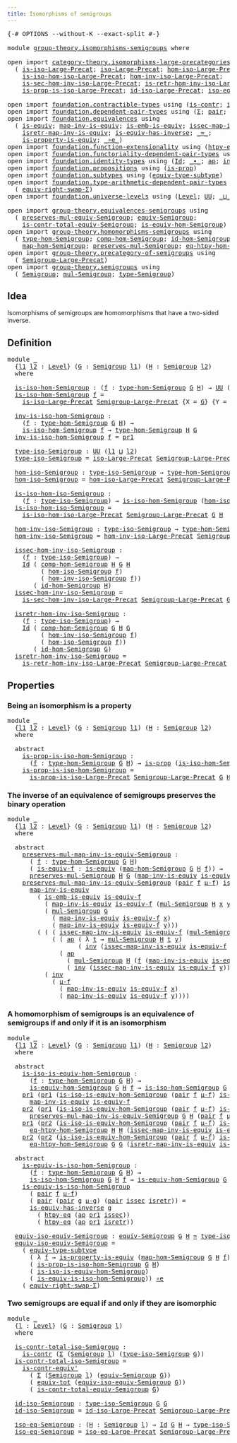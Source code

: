 ```yaml
---
title: Isomorphisms of semigroups
---
```


<pre class="Agda"><a id="52" class="Symbol">{-#</a> <a id="56" class="Keyword">OPTIONS</a> <a id="64" class="Pragma">--without-K</a> <a id="76" class="Pragma">--exact-split</a> <a id="90" class="Symbol">#-}</a>

<a id="95" class="Keyword">module</a> <a id="102" href="group-theory.isomorphisms-semigroups.html" class="Module">group-theory.isomorphisms-semigroups</a> <a id="139" class="Keyword">where</a>

<a id="146" class="Keyword">open</a> <a id="151" class="Keyword">import</a> <a id="158" href="category-theory.isomorphisms-large-precategories.html" class="Module">category-theory.isomorphisms-large-precategories</a> <a id="207" class="Keyword">using</a>
  <a id="215" class="Symbol">(</a> <a id="217" href="category-theory.isomorphisms-large-precategories.html#1258" class="Function">is-iso-Large-Precat</a><a id="236" class="Symbol">;</a> <a id="238" href="category-theory.isomorphisms-large-precategories.html#1884" class="Function">iso-Large-Precat</a><a id="254" class="Symbol">;</a> <a id="256" href="category-theory.isomorphisms-large-precategories.html#2030" class="Function">hom-iso-Large-Precat</a><a id="276" class="Symbol">;</a>
    <a id="282" href="category-theory.isomorphisms-large-precategories.html#2132" class="Function">is-iso-hom-iso-Large-Precat</a><a id="309" class="Symbol">;</a> <a id="311" href="category-theory.isomorphisms-large-precategories.html#2285" class="Function">hom-inv-iso-Large-Precat</a><a id="335" class="Symbol">;</a>
    <a id="341" href="category-theory.isomorphisms-large-precategories.html#2405" class="Function">is-sec-hom-inv-iso-Large-Precat</a><a id="372" class="Symbol">;</a> <a id="374" href="category-theory.isomorphisms-large-precategories.html#2657" class="Function">is-retr-hom-inv-iso-Large-Precat</a><a id="406" class="Symbol">;</a>
    <a id="412" href="category-theory.isomorphisms-large-precategories.html#5615" class="Function">is-prop-is-iso-Large-Precat</a><a id="439" class="Symbol">;</a> <a id="441" href="category-theory.isomorphisms-large-precategories.html#3268" class="Function">id-iso-Large-Precat</a><a id="460" class="Symbol">;</a> <a id="462" href="category-theory.isomorphisms-large-precategories.html#3937" class="Function">iso-eq-Large-Precat</a><a id="481" class="Symbol">)</a>

<a id="484" class="Keyword">open</a> <a id="489" class="Keyword">import</a> <a id="496" href="foundation.contractible-types.html" class="Module">foundation.contractible-types</a> <a id="526" class="Keyword">using</a> <a id="532" class="Symbol">(</a><a id="533" href="foundation-core.contractible-types.html#1006" class="Function">is-contr</a><a id="541" class="Symbol">;</a> <a id="543" href="foundation-core.contractible-types.html#3813" class="Function">is-contr-equiv&#39;</a><a id="558" class="Symbol">)</a>
<a id="560" class="Keyword">open</a> <a id="565" class="Keyword">import</a> <a id="572" href="foundation.dependent-pair-types.html" class="Module">foundation.dependent-pair-types</a> <a id="604" class="Keyword">using</a> <a id="610" class="Symbol">(</a><a id="611" href="foundation-core.dependent-pair-types.html#515" class="Record">Σ</a><a id="612" class="Symbol">;</a> <a id="614" href="foundation-core.dependent-pair-types.html#588" class="InductiveConstructor">pair</a><a id="618" class="Symbol">;</a> <a id="620" href="foundation-core.dependent-pair-types.html#605" class="Field">pr1</a><a id="623" class="Symbol">;</a> <a id="625" href="foundation-core.dependent-pair-types.html#617" class="Field">pr2</a><a id="628" class="Symbol">)</a>
<a id="630" class="Keyword">open</a> <a id="635" class="Keyword">import</a> <a id="642" href="foundation.equivalences.html" class="Module">foundation.equivalences</a> <a id="666" class="Keyword">using</a>
  <a id="674" class="Symbol">(</a> <a id="676" href="foundation-core.equivalences.html#1556" class="Function">is-equiv</a><a id="684" class="Symbol">;</a> <a id="686" href="foundation-core.equivalences.html#4187" class="Function">map-inv-is-equiv</a><a id="702" class="Symbol">;</a> <a id="704" href="foundation-core.equivalences.html#15406" class="Function">is-emb-is-equiv</a><a id="719" class="Symbol">;</a> <a id="721" href="foundation-core.equivalences.html#4265" class="Function">issec-map-inv-is-equiv</a><a id="743" class="Symbol">;</a>
    <a id="749" href="foundation-core.equivalences.html#4395" class="Function">isretr-map-inv-is-equiv</a><a id="772" class="Symbol">;</a> <a id="774" href="foundation-core.equivalences.html#3013" class="Function">is-equiv-has-inverse</a><a id="794" class="Symbol">;</a> <a id="796" href="foundation-core.equivalences.html#1621" class="Function Operator">_≃_</a><a id="799" class="Symbol">;</a>
    <a id="805" href="foundation.equivalences.html#11306" class="Function">is-property-is-equiv</a><a id="825" class="Symbol">;</a> <a id="827" href="foundation-core.equivalences.html#7869" class="Function Operator">_∘e_</a><a id="831" class="Symbol">)</a>
<a id="833" class="Keyword">open</a> <a id="838" class="Keyword">import</a> <a id="845" href="foundation.function-extensionality.html" class="Module">foundation.function-extensionality</a> <a id="880" class="Keyword">using</a> <a id="886" class="Symbol">(</a><a id="887" href="foundation-core.function-extensionality.html#965" class="Function">htpy-eq</a><a id="894" class="Symbol">)</a>
<a id="896" class="Keyword">open</a> <a id="901" class="Keyword">import</a> <a id="908" href="foundation.functoriality-dependent-pair-types.html" class="Module">foundation.functoriality-dependent-pair-types</a> <a id="954" class="Keyword">using</a> <a id="960" class="Symbol">(</a><a id="961" href="foundation-core.functoriality-dependent-pair-types.html#7267" class="Function">equiv-tot</a><a id="970" class="Symbol">)</a>
<a id="972" class="Keyword">open</a> <a id="977" class="Keyword">import</a> <a id="984" href="foundation.identity-types.html" class="Module">foundation.identity-types</a> <a id="1010" class="Keyword">using</a> <a id="1016" class="Symbol">(</a><a id="1017" href="foundation-core.identity-types.html#1767" class="Datatype">Id</a><a id="1019" class="Symbol">;</a> <a id="1021" href="foundation-core.identity-types.html#2425" class="Function Operator">_∙_</a><a id="1024" class="Symbol">;</a> <a id="1026" href="foundation-core.identity-types.html#4003" class="Function">ap</a><a id="1028" class="Symbol">;</a> <a id="1030" href="foundation-core.identity-types.html#2729" class="Function">inv</a><a id="1033" class="Symbol">)</a>
<a id="1035" class="Keyword">open</a> <a id="1040" class="Keyword">import</a> <a id="1047" href="foundation.propositions.html" class="Module">foundation.propositions</a> <a id="1071" class="Keyword">using</a> <a id="1077" class="Symbol">(</a><a id="1078" href="foundation-core.propositions.html#1309" class="Function">is-prop</a><a id="1085" class="Symbol">)</a>
<a id="1087" class="Keyword">open</a> <a id="1092" class="Keyword">import</a> <a id="1099" href="foundation.subtypes.html" class="Module">foundation.subtypes</a> <a id="1119" class="Keyword">using</a> <a id="1125" class="Symbol">(</a><a id="1126" href="foundation-core.subtypes.html#6136" class="Function">equiv-type-subtype</a><a id="1144" class="Symbol">)</a>
<a id="1146" class="Keyword">open</a> <a id="1151" class="Keyword">import</a> <a id="1158" href="foundation.type-arithmetic-dependent-pair-types.html" class="Module">foundation.type-arithmetic-dependent-pair-types</a> <a id="1206" class="Keyword">using</a>
  <a id="1214" class="Symbol">(</a> <a id="1216" href="foundation-core.type-arithmetic-dependent-pair-types.html#11376" class="Function">equiv-right-swap-Σ</a><a id="1234" class="Symbol">)</a>
<a id="1236" class="Keyword">open</a> <a id="1241" class="Keyword">import</a> <a id="1248" href="foundation.universe-levels.html" class="Module">foundation.universe-levels</a> <a id="1275" class="Keyword">using</a> <a id="1281" class="Symbol">(</a><a id="1282" href="Agda.Primitive.html#597" class="Postulate">Level</a><a id="1287" class="Symbol">;</a> <a id="1289" href="foundation-core.universe-levels.html#235" class="Primitive">UU</a><a id="1291" class="Symbol">;</a> <a id="1293" href="Agda.Primitive.html#810" class="Primitive Operator">_⊔_</a><a id="1296" class="Symbol">)</a>

<a id="1299" class="Keyword">open</a> <a id="1304" class="Keyword">import</a> <a id="1311" href="group-theory.equivalences-semigroups.html" class="Module">group-theory.equivalences-semigroups</a> <a id="1348" class="Keyword">using</a>
  <a id="1356" class="Symbol">(</a> <a id="1358" href="group-theory.equivalences-semigroups.html#1882" class="Function">preserves-mul-equiv-Semigroup</a><a id="1387" class="Symbol">;</a> <a id="1389" href="group-theory.equivalences-semigroups.html#2072" class="Function">equiv-Semigroup</a><a id="1404" class="Symbol">;</a>
    <a id="1410" href="group-theory.equivalences-semigroups.html#4150" class="Function">is-contr-total-equiv-Semigroup</a><a id="1440" class="Symbol">;</a> <a id="1442" href="group-theory.equivalences-semigroups.html#2200" class="Function">is-equiv-hom-Semigroup</a><a id="1464" class="Symbol">)</a>
<a id="1466" class="Keyword">open</a> <a id="1471" class="Keyword">import</a> <a id="1478" href="group-theory.homomorphisms-semigroups.html" class="Module">group-theory.homomorphisms-semigroups</a> <a id="1516" class="Keyword">using</a>
  <a id="1524" class="Symbol">(</a> <a id="1526" href="group-theory.homomorphisms-semigroups.html#2338" class="Function">type-hom-Semigroup</a><a id="1544" class="Symbol">;</a> <a id="1546" href="group-theory.homomorphisms-semigroups.html#4923" class="Function">comp-hom-Semigroup</a><a id="1564" class="Symbol">;</a> <a id="1566" href="group-theory.homomorphisms-semigroups.html#4704" class="Function">id-hom-Semigroup</a><a id="1582" class="Symbol">;</a>
    <a id="1588" href="group-theory.homomorphisms-semigroups.html#2476" class="Function">map-hom-Semigroup</a><a id="1605" class="Symbol">;</a> <a id="1607" href="group-theory.homomorphisms-semigroups.html#1935" class="Function">preserves-mul-Semigroup</a><a id="1630" class="Symbol">;</a> <a id="1632" href="group-theory.homomorphisms-semigroups.html#3905" class="Function">eq-htpy-hom-Semigroup</a><a id="1653" class="Symbol">)</a>
<a id="1655" class="Keyword">open</a> <a id="1660" class="Keyword">import</a> <a id="1667" href="group-theory.precategory-of-semigroups.html" class="Module">group-theory.precategory-of-semigroups</a> <a id="1706" class="Keyword">using</a>
  <a id="1714" class="Symbol">(</a> <a id="1716" href="group-theory.precategory-of-semigroups.html#899" class="Function">Semigroup-Large-Precat</a><a id="1738" class="Symbol">)</a>
<a id="1740" class="Keyword">open</a> <a id="1745" class="Keyword">import</a> <a id="1752" href="group-theory.semigroups.html" class="Module">group-theory.semigroups</a> <a id="1776" class="Keyword">using</a>
  <a id="1784" class="Symbol">(</a> <a id="1786" href="group-theory.semigroups.html#750" class="Function">Semigroup</a><a id="1795" class="Symbol">;</a> <a id="1797" href="group-theory.semigroups.html#1228" class="Function">mul-Semigroup</a><a id="1810" class="Symbol">;</a> <a id="1812" href="group-theory.semigroups.html#946" class="Function">type-Semigroup</a><a id="1826" class="Symbol">)</a>
</pre>
## Idea

Isomorphisms of semigroups are homomorphisms that have a two-sided inverse.

## Definition

<pre class="Agda"><a id="1942" class="Keyword">module</a> <a id="1949" href="group-theory.isomorphisms-semigroups.html#1949" class="Module">_</a>
  <a id="1953" class="Symbol">{</a><a id="1954" href="group-theory.isomorphisms-semigroups.html#1954" class="Bound">l1</a> <a id="1957" href="group-theory.isomorphisms-semigroups.html#1957" class="Bound">l2</a> <a id="1960" class="Symbol">:</a> <a id="1962" href="Agda.Primitive.html#597" class="Postulate">Level</a><a id="1967" class="Symbol">}</a> <a id="1969" class="Symbol">(</a><a id="1970" href="group-theory.isomorphisms-semigroups.html#1970" class="Bound">G</a> <a id="1972" class="Symbol">:</a> <a id="1974" href="group-theory.semigroups.html#750" class="Function">Semigroup</a> <a id="1984" href="group-theory.isomorphisms-semigroups.html#1954" class="Bound">l1</a><a id="1986" class="Symbol">)</a> <a id="1988" class="Symbol">(</a><a id="1989" href="group-theory.isomorphisms-semigroups.html#1989" class="Bound">H</a> <a id="1991" class="Symbol">:</a> <a id="1993" href="group-theory.semigroups.html#750" class="Function">Semigroup</a> <a id="2003" href="group-theory.isomorphisms-semigroups.html#1957" class="Bound">l2</a><a id="2005" class="Symbol">)</a>
  <a id="2009" class="Keyword">where</a>
  
  <a id="2020" href="group-theory.isomorphisms-semigroups.html#2020" class="Function">is-iso-hom-Semigroup</a> <a id="2041" class="Symbol">:</a> <a id="2043" class="Symbol">(</a><a id="2044" href="group-theory.isomorphisms-semigroups.html#2044" class="Bound">f</a> <a id="2046" class="Symbol">:</a> <a id="2048" href="group-theory.homomorphisms-semigroups.html#2338" class="Function">type-hom-Semigroup</a> <a id="2067" href="group-theory.isomorphisms-semigroups.html#1970" class="Bound">G</a> <a id="2069" href="group-theory.isomorphisms-semigroups.html#1989" class="Bound">H</a><a id="2070" class="Symbol">)</a> <a id="2072" class="Symbol">→</a> <a id="2074" href="foundation-core.universe-levels.html#235" class="Primitive">UU</a> <a id="2077" class="Symbol">(</a><a id="2078" href="group-theory.isomorphisms-semigroups.html#1954" class="Bound">l1</a> <a id="2081" href="Agda.Primitive.html#810" class="Primitive Operator">⊔</a> <a id="2083" href="group-theory.isomorphisms-semigroups.html#1957" class="Bound">l2</a><a id="2085" class="Symbol">)</a>
  <a id="2089" href="group-theory.isomorphisms-semigroups.html#2020" class="Function">is-iso-hom-Semigroup</a> <a id="2110" href="group-theory.isomorphisms-semigroups.html#2110" class="Bound">f</a> <a id="2112" class="Symbol">=</a>
    <a id="2118" href="category-theory.isomorphisms-large-precategories.html#1258" class="Function">is-iso-Large-Precat</a> <a id="2138" href="group-theory.precategory-of-semigroups.html#899" class="Function">Semigroup-Large-Precat</a> <a id="2161" class="Symbol">{</a><a id="2162" class="Argument">X</a> <a id="2164" class="Symbol">=</a> <a id="2166" href="group-theory.isomorphisms-semigroups.html#1970" class="Bound">G</a><a id="2167" class="Symbol">}</a> <a id="2169" class="Symbol">{</a><a id="2170" class="Argument">Y</a> <a id="2172" class="Symbol">=</a> <a id="2174" href="group-theory.isomorphisms-semigroups.html#1989" class="Bound">H</a><a id="2175" class="Symbol">}</a> <a id="2177" href="group-theory.isomorphisms-semigroups.html#2110" class="Bound">f</a>

  <a id="2182" href="group-theory.isomorphisms-semigroups.html#2182" class="Function">inv-is-iso-hom-Semigroup</a> <a id="2207" class="Symbol">:</a>
    <a id="2213" class="Symbol">(</a><a id="2214" href="group-theory.isomorphisms-semigroups.html#2214" class="Bound">f</a> <a id="2216" class="Symbol">:</a> <a id="2218" href="group-theory.homomorphisms-semigroups.html#2338" class="Function">type-hom-Semigroup</a> <a id="2237" href="group-theory.isomorphisms-semigroups.html#1970" class="Bound">G</a> <a id="2239" href="group-theory.isomorphisms-semigroups.html#1989" class="Bound">H</a><a id="2240" class="Symbol">)</a> <a id="2242" class="Symbol">→</a>
    <a id="2248" href="group-theory.isomorphisms-semigroups.html#2020" class="Function">is-iso-hom-Semigroup</a> <a id="2269" href="group-theory.isomorphisms-semigroups.html#2214" class="Bound">f</a> <a id="2271" class="Symbol">→</a> <a id="2273" href="group-theory.homomorphisms-semigroups.html#2338" class="Function">type-hom-Semigroup</a> <a id="2292" href="group-theory.isomorphisms-semigroups.html#1989" class="Bound">H</a> <a id="2294" href="group-theory.isomorphisms-semigroups.html#1970" class="Bound">G</a>
  <a id="2298" href="group-theory.isomorphisms-semigroups.html#2182" class="Function">inv-is-iso-hom-Semigroup</a> <a id="2323" href="group-theory.isomorphisms-semigroups.html#2323" class="Bound">f</a> <a id="2325" class="Symbol">=</a> <a id="2327" href="foundation-core.dependent-pair-types.html#605" class="Field">pr1</a>

  <a id="2334" href="group-theory.isomorphisms-semigroups.html#2334" class="Function">type-iso-Semigroup</a> <a id="2353" class="Symbol">:</a> <a id="2355" href="foundation-core.universe-levels.html#235" class="Primitive">UU</a> <a id="2358" class="Symbol">(</a><a id="2359" href="group-theory.isomorphisms-semigroups.html#1954" class="Bound">l1</a> <a id="2362" href="Agda.Primitive.html#810" class="Primitive Operator">⊔</a> <a id="2364" href="group-theory.isomorphisms-semigroups.html#1957" class="Bound">l2</a><a id="2366" class="Symbol">)</a>
  <a id="2370" href="group-theory.isomorphisms-semigroups.html#2334" class="Function">type-iso-Semigroup</a> <a id="2389" class="Symbol">=</a> <a id="2391" href="category-theory.isomorphisms-large-precategories.html#1884" class="Function">iso-Large-Precat</a> <a id="2408" href="group-theory.precategory-of-semigroups.html#899" class="Function">Semigroup-Large-Precat</a> <a id="2431" href="group-theory.isomorphisms-semigroups.html#1970" class="Bound">G</a> <a id="2433" href="group-theory.isomorphisms-semigroups.html#1989" class="Bound">H</a>
  
  <a id="2440" href="group-theory.isomorphisms-semigroups.html#2440" class="Function">hom-iso-Semigroup</a> <a id="2458" class="Symbol">:</a> <a id="2460" href="group-theory.isomorphisms-semigroups.html#2334" class="Function">type-iso-Semigroup</a> <a id="2479" class="Symbol">→</a> <a id="2481" href="group-theory.homomorphisms-semigroups.html#2338" class="Function">type-hom-Semigroup</a> <a id="2500" href="group-theory.isomorphisms-semigroups.html#1970" class="Bound">G</a> <a id="2502" href="group-theory.isomorphisms-semigroups.html#1989" class="Bound">H</a>
  <a id="2506" href="group-theory.isomorphisms-semigroups.html#2440" class="Function">hom-iso-Semigroup</a> <a id="2524" class="Symbol">=</a> <a id="2526" href="category-theory.isomorphisms-large-precategories.html#2030" class="Function">hom-iso-Large-Precat</a> <a id="2547" href="group-theory.precategory-of-semigroups.html#899" class="Function">Semigroup-Large-Precat</a> <a id="2570" href="group-theory.isomorphisms-semigroups.html#1970" class="Bound">G</a> <a id="2572" href="group-theory.isomorphisms-semigroups.html#1989" class="Bound">H</a>

  <a id="2577" href="group-theory.isomorphisms-semigroups.html#2577" class="Function">is-iso-hom-iso-Semigroup</a> <a id="2602" class="Symbol">:</a>
    <a id="2608" class="Symbol">(</a><a id="2609" href="group-theory.isomorphisms-semigroups.html#2609" class="Bound">f</a> <a id="2611" class="Symbol">:</a> <a id="2613" href="group-theory.isomorphisms-semigroups.html#2334" class="Function">type-iso-Semigroup</a><a id="2631" class="Symbol">)</a> <a id="2633" class="Symbol">→</a> <a id="2635" href="group-theory.isomorphisms-semigroups.html#2020" class="Function">is-iso-hom-Semigroup</a> <a id="2656" class="Symbol">(</a><a id="2657" href="group-theory.isomorphisms-semigroups.html#2440" class="Function">hom-iso-Semigroup</a> <a id="2675" href="group-theory.isomorphisms-semigroups.html#2609" class="Bound">f</a><a id="2676" class="Symbol">)</a>
  <a id="2680" href="group-theory.isomorphisms-semigroups.html#2577" class="Function">is-iso-hom-iso-Semigroup</a> <a id="2705" class="Symbol">=</a>
    <a id="2711" href="category-theory.isomorphisms-large-precategories.html#2132" class="Function">is-iso-hom-iso-Large-Precat</a> <a id="2739" href="group-theory.precategory-of-semigroups.html#899" class="Function">Semigroup-Large-Precat</a> <a id="2762" href="group-theory.isomorphisms-semigroups.html#1970" class="Bound">G</a> <a id="2764" href="group-theory.isomorphisms-semigroups.html#1989" class="Bound">H</a>

  <a id="2769" href="group-theory.isomorphisms-semigroups.html#2769" class="Function">hom-inv-iso-Semigroup</a> <a id="2791" class="Symbol">:</a> <a id="2793" href="group-theory.isomorphisms-semigroups.html#2334" class="Function">type-iso-Semigroup</a> <a id="2812" class="Symbol">→</a> <a id="2814" href="group-theory.homomorphisms-semigroups.html#2338" class="Function">type-hom-Semigroup</a> <a id="2833" href="group-theory.isomorphisms-semigroups.html#1989" class="Bound">H</a> <a id="2835" href="group-theory.isomorphisms-semigroups.html#1970" class="Bound">G</a>
  <a id="2839" href="group-theory.isomorphisms-semigroups.html#2769" class="Function">hom-inv-iso-Semigroup</a> <a id="2861" class="Symbol">=</a> <a id="2863" href="category-theory.isomorphisms-large-precategories.html#2285" class="Function">hom-inv-iso-Large-Precat</a> <a id="2888" href="group-theory.precategory-of-semigroups.html#899" class="Function">Semigroup-Large-Precat</a> <a id="2911" href="group-theory.isomorphisms-semigroups.html#1970" class="Bound">G</a> <a id="2913" href="group-theory.isomorphisms-semigroups.html#1989" class="Bound">H</a>

  <a id="2918" href="group-theory.isomorphisms-semigroups.html#2918" class="Function">issec-hom-inv-iso-Semigroup</a> <a id="2946" class="Symbol">:</a>
    <a id="2952" class="Symbol">(</a><a id="2953" href="group-theory.isomorphisms-semigroups.html#2953" class="Bound">f</a> <a id="2955" class="Symbol">:</a> <a id="2957" href="group-theory.isomorphisms-semigroups.html#2334" class="Function">type-iso-Semigroup</a><a id="2975" class="Symbol">)</a> <a id="2977" class="Symbol">→</a>
    <a id="2983" href="foundation-core.identity-types.html#1767" class="Datatype">Id</a> <a id="2986" class="Symbol">(</a> <a id="2988" href="group-theory.homomorphisms-semigroups.html#4923" class="Function">comp-hom-Semigroup</a> <a id="3007" href="group-theory.isomorphisms-semigroups.html#1989" class="Bound">H</a> <a id="3009" href="group-theory.isomorphisms-semigroups.html#1970" class="Bound">G</a> <a id="3011" href="group-theory.isomorphisms-semigroups.html#1989" class="Bound">H</a>
         <a id="3022" class="Symbol">(</a> <a id="3024" href="group-theory.isomorphisms-semigroups.html#2440" class="Function">hom-iso-Semigroup</a> <a id="3042" href="group-theory.isomorphisms-semigroups.html#2953" class="Bound">f</a><a id="3043" class="Symbol">)</a>
         <a id="3054" class="Symbol">(</a> <a id="3056" href="group-theory.isomorphisms-semigroups.html#2769" class="Function">hom-inv-iso-Semigroup</a> <a id="3078" href="group-theory.isomorphisms-semigroups.html#2953" class="Bound">f</a><a id="3079" class="Symbol">))</a>
       <a id="3089" class="Symbol">(</a> <a id="3091" href="group-theory.homomorphisms-semigroups.html#4704" class="Function">id-hom-Semigroup</a> <a id="3108" href="group-theory.isomorphisms-semigroups.html#1989" class="Bound">H</a><a id="3109" class="Symbol">)</a>
  <a id="3113" href="group-theory.isomorphisms-semigroups.html#2918" class="Function">issec-hom-inv-iso-Semigroup</a> <a id="3141" class="Symbol">=</a>
    <a id="3147" href="category-theory.isomorphisms-large-precategories.html#2405" class="Function">is-sec-hom-inv-iso-Large-Precat</a> <a id="3179" href="group-theory.precategory-of-semigroups.html#899" class="Function">Semigroup-Large-Precat</a> <a id="3202" href="group-theory.isomorphisms-semigroups.html#1970" class="Bound">G</a> <a id="3204" href="group-theory.isomorphisms-semigroups.html#1989" class="Bound">H</a>

  <a id="3209" href="group-theory.isomorphisms-semigroups.html#3209" class="Function">isretr-hom-inv-iso-Semigroup</a> <a id="3238" class="Symbol">:</a>
    <a id="3244" class="Symbol">(</a><a id="3245" href="group-theory.isomorphisms-semigroups.html#3245" class="Bound">f</a> <a id="3247" class="Symbol">:</a> <a id="3249" href="group-theory.isomorphisms-semigroups.html#2334" class="Function">type-iso-Semigroup</a><a id="3267" class="Symbol">)</a> <a id="3269" class="Symbol">→</a>
    <a id="3275" href="foundation-core.identity-types.html#1767" class="Datatype">Id</a> <a id="3278" class="Symbol">(</a> <a id="3280" href="group-theory.homomorphisms-semigroups.html#4923" class="Function">comp-hom-Semigroup</a> <a id="3299" href="group-theory.isomorphisms-semigroups.html#1970" class="Bound">G</a> <a id="3301" href="group-theory.isomorphisms-semigroups.html#1989" class="Bound">H</a> <a id="3303" href="group-theory.isomorphisms-semigroups.html#1970" class="Bound">G</a>
         <a id="3314" class="Symbol">(</a> <a id="3316" href="group-theory.isomorphisms-semigroups.html#2769" class="Function">hom-inv-iso-Semigroup</a> <a id="3338" href="group-theory.isomorphisms-semigroups.html#3245" class="Bound">f</a><a id="3339" class="Symbol">)</a>
         <a id="3350" class="Symbol">(</a> <a id="3352" href="group-theory.isomorphisms-semigroups.html#2440" class="Function">hom-iso-Semigroup</a> <a id="3370" href="group-theory.isomorphisms-semigroups.html#3245" class="Bound">f</a><a id="3371" class="Symbol">))</a>
       <a id="3381" class="Symbol">(</a> <a id="3383" href="group-theory.homomorphisms-semigroups.html#4704" class="Function">id-hom-Semigroup</a> <a id="3400" href="group-theory.isomorphisms-semigroups.html#1970" class="Bound">G</a><a id="3401" class="Symbol">)</a>
  <a id="3405" href="group-theory.isomorphisms-semigroups.html#3209" class="Function">isretr-hom-inv-iso-Semigroup</a> <a id="3434" class="Symbol">=</a>
    <a id="3440" href="category-theory.isomorphisms-large-precategories.html#2657" class="Function">is-retr-hom-inv-iso-Large-Precat</a> <a id="3473" href="group-theory.precategory-of-semigroups.html#899" class="Function">Semigroup-Large-Precat</a> <a id="3496" href="group-theory.isomorphisms-semigroups.html#1970" class="Bound">G</a> <a id="3498" href="group-theory.isomorphisms-semigroups.html#1989" class="Bound">H</a>
</pre>
## Properties

### Being an isomorphism is a property

<pre class="Agda"><a id="3568" class="Keyword">module</a> <a id="3575" href="group-theory.isomorphisms-semigroups.html#3575" class="Module">_</a>
  <a id="3579" class="Symbol">{</a><a id="3580" href="group-theory.isomorphisms-semigroups.html#3580" class="Bound">l1</a> <a id="3583" href="group-theory.isomorphisms-semigroups.html#3583" class="Bound">l2</a> <a id="3586" class="Symbol">:</a> <a id="3588" href="Agda.Primitive.html#597" class="Postulate">Level</a><a id="3593" class="Symbol">}</a> <a id="3595" class="Symbol">(</a><a id="3596" href="group-theory.isomorphisms-semigroups.html#3596" class="Bound">G</a> <a id="3598" class="Symbol">:</a> <a id="3600" href="group-theory.semigroups.html#750" class="Function">Semigroup</a> <a id="3610" href="group-theory.isomorphisms-semigroups.html#3580" class="Bound">l1</a><a id="3612" class="Symbol">)</a> <a id="3614" class="Symbol">(</a><a id="3615" href="group-theory.isomorphisms-semigroups.html#3615" class="Bound">H</a> <a id="3617" class="Symbol">:</a> <a id="3619" href="group-theory.semigroups.html#750" class="Function">Semigroup</a> <a id="3629" href="group-theory.isomorphisms-semigroups.html#3583" class="Bound">l2</a><a id="3631" class="Symbol">)</a>
  <a id="3635" class="Keyword">where</a>

  <a id="3644" class="Keyword">abstract</a>
    <a id="3657" href="group-theory.isomorphisms-semigroups.html#3657" class="Function">is-prop-is-iso-hom-Semigroup</a> <a id="3686" class="Symbol">:</a>
      <a id="3694" class="Symbol">(</a><a id="3695" href="group-theory.isomorphisms-semigroups.html#3695" class="Bound">f</a> <a id="3697" class="Symbol">:</a> <a id="3699" href="group-theory.homomorphisms-semigroups.html#2338" class="Function">type-hom-Semigroup</a> <a id="3718" href="group-theory.isomorphisms-semigroups.html#3596" class="Bound">G</a> <a id="3720" href="group-theory.isomorphisms-semigroups.html#3615" class="Bound">H</a><a id="3721" class="Symbol">)</a> <a id="3723" class="Symbol">→</a> <a id="3725" href="foundation-core.propositions.html#1309" class="Function">is-prop</a> <a id="3733" class="Symbol">(</a><a id="3734" href="group-theory.isomorphisms-semigroups.html#2020" class="Function">is-iso-hom-Semigroup</a> <a id="3755" href="group-theory.isomorphisms-semigroups.html#3596" class="Bound">G</a> <a id="3757" href="group-theory.isomorphisms-semigroups.html#3615" class="Bound">H</a> <a id="3759" href="group-theory.isomorphisms-semigroups.html#3695" class="Bound">f</a><a id="3760" class="Symbol">)</a>
    <a id="3766" href="group-theory.isomorphisms-semigroups.html#3657" class="Function">is-prop-is-iso-hom-Semigroup</a> <a id="3795" class="Symbol">=</a>
      <a id="3803" href="category-theory.isomorphisms-large-precategories.html#5615" class="Function">is-prop-is-iso-Large-Precat</a> <a id="3831" href="group-theory.precategory-of-semigroups.html#899" class="Function">Semigroup-Large-Precat</a> <a id="3854" href="group-theory.isomorphisms-semigroups.html#3596" class="Bound">G</a> <a id="3856" href="group-theory.isomorphisms-semigroups.html#3615" class="Bound">H</a>
</pre>
### The inverse of an equivalence of semigroups preserves the binary operation

<pre class="Agda"><a id="3951" class="Keyword">module</a> <a id="3958" href="group-theory.isomorphisms-semigroups.html#3958" class="Module">_</a>
  <a id="3962" class="Symbol">{</a><a id="3963" href="group-theory.isomorphisms-semigroups.html#3963" class="Bound">l1</a> <a id="3966" href="group-theory.isomorphisms-semigroups.html#3966" class="Bound">l2</a> <a id="3969" class="Symbol">:</a> <a id="3971" href="Agda.Primitive.html#597" class="Postulate">Level</a><a id="3976" class="Symbol">}</a> <a id="3978" class="Symbol">(</a><a id="3979" href="group-theory.isomorphisms-semigroups.html#3979" class="Bound">G</a> <a id="3981" class="Symbol">:</a> <a id="3983" href="group-theory.semigroups.html#750" class="Function">Semigroup</a> <a id="3993" href="group-theory.isomorphisms-semigroups.html#3963" class="Bound">l1</a><a id="3995" class="Symbol">)</a> <a id="3997" class="Symbol">(</a><a id="3998" href="group-theory.isomorphisms-semigroups.html#3998" class="Bound">H</a> <a id="4000" class="Symbol">:</a> <a id="4002" href="group-theory.semigroups.html#750" class="Function">Semigroup</a> <a id="4012" href="group-theory.isomorphisms-semigroups.html#3966" class="Bound">l2</a><a id="4014" class="Symbol">)</a>
  <a id="4018" class="Keyword">where</a>

  <a id="4027" class="Keyword">abstract</a>
    <a id="4040" href="group-theory.isomorphisms-semigroups.html#4040" class="Function">preserves-mul-map-inv-is-equiv-Semigroup</a> <a id="4081" class="Symbol">:</a>
      <a id="4089" class="Symbol">(</a> <a id="4091" href="group-theory.isomorphisms-semigroups.html#4091" class="Bound">f</a> <a id="4093" class="Symbol">:</a> <a id="4095" href="group-theory.homomorphisms-semigroups.html#2338" class="Function">type-hom-Semigroup</a> <a id="4114" href="group-theory.isomorphisms-semigroups.html#3979" class="Bound">G</a> <a id="4116" href="group-theory.isomorphisms-semigroups.html#3998" class="Bound">H</a><a id="4117" class="Symbol">)</a>
      <a id="4125" class="Symbol">(</a> <a id="4127" href="group-theory.isomorphisms-semigroups.html#4127" class="Bound">is-equiv-f</a> <a id="4138" class="Symbol">:</a> <a id="4140" href="foundation-core.equivalences.html#1556" class="Function">is-equiv</a> <a id="4149" class="Symbol">(</a><a id="4150" href="group-theory.homomorphisms-semigroups.html#2476" class="Function">map-hom-Semigroup</a> <a id="4168" href="group-theory.isomorphisms-semigroups.html#3979" class="Bound">G</a> <a id="4170" href="group-theory.isomorphisms-semigroups.html#3998" class="Bound">H</a> <a id="4172" href="group-theory.isomorphisms-semigroups.html#4091" class="Bound">f</a><a id="4173" class="Symbol">))</a> <a id="4176" class="Symbol">→</a>
      <a id="4184" href="group-theory.homomorphisms-semigroups.html#1935" class="Function">preserves-mul-Semigroup</a> <a id="4208" href="group-theory.isomorphisms-semigroups.html#3998" class="Bound">H</a> <a id="4210" href="group-theory.isomorphisms-semigroups.html#3979" class="Bound">G</a> <a id="4212" class="Symbol">(</a><a id="4213" href="foundation-core.equivalences.html#4187" class="Function">map-inv-is-equiv</a> <a id="4230" href="group-theory.isomorphisms-semigroups.html#4127" class="Bound">is-equiv-f</a><a id="4240" class="Symbol">)</a>
    <a id="4246" href="group-theory.isomorphisms-semigroups.html#4040" class="Function">preserves-mul-map-inv-is-equiv-Semigroup</a> <a id="4287" class="Symbol">(</a><a id="4288" href="foundation-core.dependent-pair-types.html#588" class="InductiveConstructor">pair</a> <a id="4293" href="group-theory.isomorphisms-semigroups.html#4293" class="Bound">f</a> <a id="4295" href="group-theory.isomorphisms-semigroups.html#4295" class="Bound">μ-f</a><a id="4298" class="Symbol">)</a> <a id="4300" href="group-theory.isomorphisms-semigroups.html#4300" class="Bound">is-equiv-f</a> <a id="4311" href="group-theory.isomorphisms-semigroups.html#4311" class="Bound">x</a> <a id="4313" href="group-theory.isomorphisms-semigroups.html#4313" class="Bound">y</a> <a id="4315" class="Symbol">=</a>
      <a id="4323" href="foundation-core.equivalences.html#4187" class="Function">map-inv-is-equiv</a>
        <a id="4348" class="Symbol">(</a> <a id="4350" href="foundation-core.equivalences.html#15406" class="Function">is-emb-is-equiv</a> <a id="4366" href="group-theory.isomorphisms-semigroups.html#4300" class="Bound">is-equiv-f</a>
          <a id="4387" class="Symbol">(</a> <a id="4389" href="foundation-core.equivalences.html#4187" class="Function">map-inv-is-equiv</a> <a id="4406" href="group-theory.isomorphisms-semigroups.html#4300" class="Bound">is-equiv-f</a> <a id="4417" class="Symbol">(</a><a id="4418" href="group-theory.semigroups.html#1228" class="Function">mul-Semigroup</a> <a id="4432" href="group-theory.isomorphisms-semigroups.html#3998" class="Bound">H</a> <a id="4434" href="group-theory.isomorphisms-semigroups.html#4311" class="Bound">x</a> <a id="4436" href="group-theory.isomorphisms-semigroups.html#4313" class="Bound">y</a><a id="4437" class="Symbol">))</a>
          <a id="4450" class="Symbol">(</a> <a id="4452" href="group-theory.semigroups.html#1228" class="Function">mul-Semigroup</a> <a id="4466" href="group-theory.isomorphisms-semigroups.html#3979" class="Bound">G</a>
            <a id="4480" class="Symbol">(</a> <a id="4482" href="foundation-core.equivalences.html#4187" class="Function">map-inv-is-equiv</a> <a id="4499" href="group-theory.isomorphisms-semigroups.html#4300" class="Bound">is-equiv-f</a> <a id="4510" href="group-theory.isomorphisms-semigroups.html#4311" class="Bound">x</a><a id="4511" class="Symbol">)</a>
            <a id="4525" class="Symbol">(</a> <a id="4527" href="foundation-core.equivalences.html#4187" class="Function">map-inv-is-equiv</a> <a id="4544" href="group-theory.isomorphisms-semigroups.html#4300" class="Bound">is-equiv-f</a> <a id="4555" href="group-theory.isomorphisms-semigroups.html#4313" class="Bound">y</a><a id="4556" class="Symbol">)))</a>
        <a id="4568" class="Symbol">(</a> <a id="4570" class="Symbol">(</a> <a id="4572" class="Symbol">(</a> <a id="4574" href="foundation-core.equivalences.html#4265" class="Function">issec-map-inv-is-equiv</a> <a id="4597" href="group-theory.isomorphisms-semigroups.html#4300" class="Bound">is-equiv-f</a> <a id="4608" class="Symbol">(</a><a id="4609" href="group-theory.semigroups.html#1228" class="Function">mul-Semigroup</a> <a id="4623" href="group-theory.isomorphisms-semigroups.html#3998" class="Bound">H</a> <a id="4625" href="group-theory.isomorphisms-semigroups.html#4311" class="Bound">x</a> <a id="4627" href="group-theory.isomorphisms-semigroups.html#4313" class="Bound">y</a><a id="4628" class="Symbol">))</a> <a id="4631" href="foundation-core.identity-types.html#2425" class="Function Operator">∙</a>
            <a id="4645" class="Symbol">(</a> <a id="4647" class="Symbol">(</a> <a id="4649" href="foundation-core.identity-types.html#4003" class="Function">ap</a> <a id="4652" class="Symbol">(</a> <a id="4654" class="Symbol">λ</a> <a id="4656" href="group-theory.isomorphisms-semigroups.html#4656" class="Bound">t</a> <a id="4658" class="Symbol">→</a> <a id="4660" href="group-theory.semigroups.html#1228" class="Function">mul-Semigroup</a> <a id="4674" href="group-theory.isomorphisms-semigroups.html#3998" class="Bound">H</a> <a id="4676" href="group-theory.isomorphisms-semigroups.html#4656" class="Bound">t</a> <a id="4678" href="group-theory.isomorphisms-semigroups.html#4313" class="Bound">y</a><a id="4679" class="Symbol">)</a>
                   <a id="4700" class="Symbol">(</a> <a id="4702" href="foundation-core.identity-types.html#2729" class="Function">inv</a> <a id="4706" class="Symbol">(</a><a id="4707" href="foundation-core.equivalences.html#4265" class="Function">issec-map-inv-is-equiv</a> <a id="4730" href="group-theory.isomorphisms-semigroups.html#4300" class="Bound">is-equiv-f</a> <a id="4741" href="group-theory.isomorphisms-semigroups.html#4311" class="Bound">x</a><a id="4742" class="Symbol">)))</a> <a id="4746" href="foundation-core.identity-types.html#2425" class="Function Operator">∙</a>
              <a id="4762" class="Symbol">(</a> <a id="4764" href="foundation-core.identity-types.html#4003" class="Function">ap</a>
                <a id="4783" class="Symbol">(</a> <a id="4785" href="group-theory.semigroups.html#1228" class="Function">mul-Semigroup</a> <a id="4799" href="group-theory.isomorphisms-semigroups.html#3998" class="Bound">H</a> <a id="4801" class="Symbol">(</a><a id="4802" href="group-theory.isomorphisms-semigroups.html#4293" class="Bound">f</a> <a id="4804" class="Symbol">(</a><a id="4805" href="foundation-core.equivalences.html#4187" class="Function">map-inv-is-equiv</a> <a id="4822" href="group-theory.isomorphisms-semigroups.html#4300" class="Bound">is-equiv-f</a> <a id="4833" href="group-theory.isomorphisms-semigroups.html#4311" class="Bound">x</a><a id="4834" class="Symbol">)))</a>
                <a id="4854" class="Symbol">(</a> <a id="4856" href="foundation-core.identity-types.html#2729" class="Function">inv</a> <a id="4860" class="Symbol">(</a><a id="4861" href="foundation-core.equivalences.html#4265" class="Function">issec-map-inv-is-equiv</a> <a id="4884" href="group-theory.isomorphisms-semigroups.html#4300" class="Bound">is-equiv-f</a> <a id="4895" href="group-theory.isomorphisms-semigroups.html#4313" class="Bound">y</a><a id="4896" class="Symbol">)))))</a> <a id="4902" href="foundation-core.identity-types.html#2425" class="Function Operator">∙</a>
          <a id="4914" class="Symbol">(</a> <a id="4916" href="foundation-core.identity-types.html#2729" class="Function">inv</a>
            <a id="4932" class="Symbol">(</a> <a id="4934" href="group-theory.isomorphisms-semigroups.html#4295" class="Bound">μ-f</a>
              <a id="4952" class="Symbol">(</a> <a id="4954" href="foundation-core.equivalences.html#4187" class="Function">map-inv-is-equiv</a> <a id="4971" href="group-theory.isomorphisms-semigroups.html#4300" class="Bound">is-equiv-f</a> <a id="4982" href="group-theory.isomorphisms-semigroups.html#4311" class="Bound">x</a><a id="4983" class="Symbol">)</a>
              <a id="4999" class="Symbol">(</a> <a id="5001" href="foundation-core.equivalences.html#4187" class="Function">map-inv-is-equiv</a> <a id="5018" href="group-theory.isomorphisms-semigroups.html#4300" class="Bound">is-equiv-f</a> <a id="5029" href="group-theory.isomorphisms-semigroups.html#4313" class="Bound">y</a><a id="5030" class="Symbol">))))</a>
</pre>
### A homomorphism of semigroups is an equivalence of semigroups if and only if it is an isomorphism

<pre class="Agda"><a id="5150" class="Keyword">module</a> <a id="5157" href="group-theory.isomorphisms-semigroups.html#5157" class="Module">_</a>
  <a id="5161" class="Symbol">{</a><a id="5162" href="group-theory.isomorphisms-semigroups.html#5162" class="Bound">l1</a> <a id="5165" href="group-theory.isomorphisms-semigroups.html#5165" class="Bound">l2</a> <a id="5168" class="Symbol">:</a> <a id="5170" href="Agda.Primitive.html#597" class="Postulate">Level</a><a id="5175" class="Symbol">}</a> <a id="5177" class="Symbol">(</a><a id="5178" href="group-theory.isomorphisms-semigroups.html#5178" class="Bound">G</a> <a id="5180" class="Symbol">:</a> <a id="5182" href="group-theory.semigroups.html#750" class="Function">Semigroup</a> <a id="5192" href="group-theory.isomorphisms-semigroups.html#5162" class="Bound">l1</a><a id="5194" class="Symbol">)</a> <a id="5196" class="Symbol">(</a><a id="5197" href="group-theory.isomorphisms-semigroups.html#5197" class="Bound">H</a> <a id="5199" class="Symbol">:</a> <a id="5201" href="group-theory.semigroups.html#750" class="Function">Semigroup</a> <a id="5211" href="group-theory.isomorphisms-semigroups.html#5165" class="Bound">l2</a><a id="5213" class="Symbol">)</a>
  <a id="5217" class="Keyword">where</a>

  <a id="5226" class="Keyword">abstract</a>
    <a id="5239" href="group-theory.isomorphisms-semigroups.html#5239" class="Function">is-iso-is-equiv-hom-Semigroup</a> <a id="5269" class="Symbol">:</a>
      <a id="5277" class="Symbol">(</a><a id="5278" href="group-theory.isomorphisms-semigroups.html#5278" class="Bound">f</a> <a id="5280" class="Symbol">:</a> <a id="5282" href="group-theory.homomorphisms-semigroups.html#2338" class="Function">type-hom-Semigroup</a> <a id="5301" href="group-theory.isomorphisms-semigroups.html#5178" class="Bound">G</a> <a id="5303" href="group-theory.isomorphisms-semigroups.html#5197" class="Bound">H</a><a id="5304" class="Symbol">)</a> <a id="5306" class="Symbol">→</a>
      <a id="5314" href="group-theory.equivalences-semigroups.html#2200" class="Function">is-equiv-hom-Semigroup</a> <a id="5337" href="group-theory.isomorphisms-semigroups.html#5178" class="Bound">G</a> <a id="5339" href="group-theory.isomorphisms-semigroups.html#5197" class="Bound">H</a> <a id="5341" href="group-theory.isomorphisms-semigroups.html#5278" class="Bound">f</a> <a id="5343" class="Symbol">→</a> <a id="5345" href="group-theory.isomorphisms-semigroups.html#2020" class="Function">is-iso-hom-Semigroup</a> <a id="5366" href="group-theory.isomorphisms-semigroups.html#5178" class="Bound">G</a> <a id="5368" href="group-theory.isomorphisms-semigroups.html#5197" class="Bound">H</a> <a id="5370" href="group-theory.isomorphisms-semigroups.html#5278" class="Bound">f</a>
    <a id="5376" href="foundation-core.dependent-pair-types.html#605" class="Field">pr1</a> <a id="5380" class="Symbol">(</a><a id="5381" href="foundation-core.dependent-pair-types.html#605" class="Field">pr1</a> <a id="5385" class="Symbol">(</a><a id="5386" href="group-theory.isomorphisms-semigroups.html#5239" class="Function">is-iso-is-equiv-hom-Semigroup</a> <a id="5416" class="Symbol">(</a><a id="5417" href="foundation-core.dependent-pair-types.html#588" class="InductiveConstructor">pair</a> <a id="5422" href="group-theory.isomorphisms-semigroups.html#5422" class="Bound">f</a> <a id="5424" href="group-theory.isomorphisms-semigroups.html#5424" class="Bound">μ-f</a><a id="5427" class="Symbol">)</a> <a id="5429" href="group-theory.isomorphisms-semigroups.html#5429" class="Bound">is-equiv-f</a><a id="5439" class="Symbol">))</a> <a id="5442" class="Symbol">=</a>
      <a id="5450" href="foundation-core.equivalences.html#4187" class="Function">map-inv-is-equiv</a> <a id="5467" href="group-theory.isomorphisms-semigroups.html#5429" class="Bound">is-equiv-f</a>
    <a id="5482" href="foundation-core.dependent-pair-types.html#617" class="Field">pr2</a> <a id="5486" class="Symbol">(</a><a id="5487" href="foundation-core.dependent-pair-types.html#605" class="Field">pr1</a> <a id="5491" class="Symbol">(</a><a id="5492" href="group-theory.isomorphisms-semigroups.html#5239" class="Function">is-iso-is-equiv-hom-Semigroup</a> <a id="5522" class="Symbol">(</a><a id="5523" href="foundation-core.dependent-pair-types.html#588" class="InductiveConstructor">pair</a> <a id="5528" href="group-theory.isomorphisms-semigroups.html#5528" class="Bound">f</a> <a id="5530" href="group-theory.isomorphisms-semigroups.html#5530" class="Bound">μ-f</a><a id="5533" class="Symbol">)</a> <a id="5535" href="group-theory.isomorphisms-semigroups.html#5535" class="Bound">is-equiv-f</a><a id="5545" class="Symbol">))</a> <a id="5548" class="Symbol">=</a>
      <a id="5556" href="group-theory.isomorphisms-semigroups.html#4040" class="Function">preserves-mul-map-inv-is-equiv-Semigroup</a> <a id="5597" href="group-theory.isomorphisms-semigroups.html#5178" class="Bound">G</a> <a id="5599" href="group-theory.isomorphisms-semigroups.html#5197" class="Bound">H</a> <a id="5601" class="Symbol">(</a><a id="5602" href="foundation-core.dependent-pair-types.html#588" class="InductiveConstructor">pair</a> <a id="5607" href="group-theory.isomorphisms-semigroups.html#5528" class="Bound">f</a> <a id="5609" href="group-theory.isomorphisms-semigroups.html#5530" class="Bound">μ-f</a><a id="5612" class="Symbol">)</a> <a id="5614" href="group-theory.isomorphisms-semigroups.html#5535" class="Bound">is-equiv-f</a>
    <a id="5629" href="foundation-core.dependent-pair-types.html#605" class="Field">pr1</a> <a id="5633" class="Symbol">(</a><a id="5634" href="foundation-core.dependent-pair-types.html#617" class="Field">pr2</a> <a id="5638" class="Symbol">(</a><a id="5639" href="group-theory.isomorphisms-semigroups.html#5239" class="Function">is-iso-is-equiv-hom-Semigroup</a> <a id="5669" class="Symbol">(</a><a id="5670" href="foundation-core.dependent-pair-types.html#588" class="InductiveConstructor">pair</a> <a id="5675" href="group-theory.isomorphisms-semigroups.html#5675" class="Bound">f</a> <a id="5677" href="group-theory.isomorphisms-semigroups.html#5677" class="Bound">μ-f</a><a id="5680" class="Symbol">)</a> <a id="5682" href="group-theory.isomorphisms-semigroups.html#5682" class="Bound">is-equiv-f</a><a id="5692" class="Symbol">))</a> <a id="5695" class="Symbol">=</a>
      <a id="5703" href="group-theory.homomorphisms-semigroups.html#3905" class="Function">eq-htpy-hom-Semigroup</a> <a id="5725" href="group-theory.isomorphisms-semigroups.html#5197" class="Bound">H</a> <a id="5727" href="group-theory.isomorphisms-semigroups.html#5197" class="Bound">H</a> <a id="5729" class="Symbol">(</a><a id="5730" href="foundation-core.equivalences.html#4265" class="Function">issec-map-inv-is-equiv</a> <a id="5753" href="group-theory.isomorphisms-semigroups.html#5682" class="Bound">is-equiv-f</a><a id="5763" class="Symbol">)</a>
    <a id="5769" href="foundation-core.dependent-pair-types.html#617" class="Field">pr2</a> <a id="5773" class="Symbol">(</a><a id="5774" href="foundation-core.dependent-pair-types.html#617" class="Field">pr2</a> <a id="5778" class="Symbol">(</a><a id="5779" href="group-theory.isomorphisms-semigroups.html#5239" class="Function">is-iso-is-equiv-hom-Semigroup</a> <a id="5809" class="Symbol">(</a><a id="5810" href="foundation-core.dependent-pair-types.html#588" class="InductiveConstructor">pair</a> <a id="5815" href="group-theory.isomorphisms-semigroups.html#5815" class="Bound">f</a> <a id="5817" href="group-theory.isomorphisms-semigroups.html#5817" class="Bound">μ-f</a><a id="5820" class="Symbol">)</a> <a id="5822" href="group-theory.isomorphisms-semigroups.html#5822" class="Bound">is-equiv-f</a><a id="5832" class="Symbol">))</a> <a id="5835" class="Symbol">=</a>
      <a id="5843" href="group-theory.homomorphisms-semigroups.html#3905" class="Function">eq-htpy-hom-Semigroup</a> <a id="5865" href="group-theory.isomorphisms-semigroups.html#5178" class="Bound">G</a> <a id="5867" href="group-theory.isomorphisms-semigroups.html#5178" class="Bound">G</a> <a id="5869" class="Symbol">(</a><a id="5870" href="foundation-core.equivalences.html#4395" class="Function">isretr-map-inv-is-equiv</a> <a id="5894" href="group-theory.isomorphisms-semigroups.html#5822" class="Bound">is-equiv-f</a><a id="5904" class="Symbol">)</a>         

  <a id="5918" class="Keyword">abstract</a>
    <a id="5931" href="group-theory.isomorphisms-semigroups.html#5931" class="Function">is-equiv-is-iso-hom-Semigroup</a> <a id="5961" class="Symbol">:</a>
      <a id="5969" class="Symbol">(</a><a id="5970" href="group-theory.isomorphisms-semigroups.html#5970" class="Bound">f</a> <a id="5972" class="Symbol">:</a> <a id="5974" href="group-theory.homomorphisms-semigroups.html#2338" class="Function">type-hom-Semigroup</a> <a id="5993" href="group-theory.isomorphisms-semigroups.html#5178" class="Bound">G</a> <a id="5995" href="group-theory.isomorphisms-semigroups.html#5197" class="Bound">H</a><a id="5996" class="Symbol">)</a> <a id="5998" class="Symbol">→</a>
      <a id="6006" href="group-theory.isomorphisms-semigroups.html#2020" class="Function">is-iso-hom-Semigroup</a> <a id="6027" href="group-theory.isomorphisms-semigroups.html#5178" class="Bound">G</a> <a id="6029" href="group-theory.isomorphisms-semigroups.html#5197" class="Bound">H</a> <a id="6031" href="group-theory.isomorphisms-semigroups.html#5970" class="Bound">f</a> <a id="6033" class="Symbol">→</a> <a id="6035" href="group-theory.equivalences-semigroups.html#2200" class="Function">is-equiv-hom-Semigroup</a> <a id="6058" href="group-theory.isomorphisms-semigroups.html#5178" class="Bound">G</a> <a id="6060" href="group-theory.isomorphisms-semigroups.html#5197" class="Bound">H</a> <a id="6062" href="group-theory.isomorphisms-semigroups.html#5970" class="Bound">f</a>
    <a id="6068" href="group-theory.isomorphisms-semigroups.html#5931" class="Function">is-equiv-is-iso-hom-Semigroup</a>
      <a id="6104" class="Symbol">(</a> <a id="6106" href="foundation-core.dependent-pair-types.html#588" class="InductiveConstructor">pair</a> <a id="6111" href="group-theory.isomorphisms-semigroups.html#6111" class="Bound">f</a> <a id="6113" href="group-theory.isomorphisms-semigroups.html#6113" class="Bound">μ-f</a><a id="6116" class="Symbol">)</a>
      <a id="6124" class="Symbol">(</a> <a id="6126" href="foundation-core.dependent-pair-types.html#588" class="InductiveConstructor">pair</a> <a id="6131" class="Symbol">(</a><a id="6132" href="foundation-core.dependent-pair-types.html#588" class="InductiveConstructor">pair</a> <a id="6137" href="group-theory.isomorphisms-semigroups.html#6137" class="Bound">g</a> <a id="6139" href="group-theory.isomorphisms-semigroups.html#6139" class="Bound">μ-g</a><a id="6142" class="Symbol">)</a> <a id="6144" class="Symbol">(</a><a id="6145" href="foundation-core.dependent-pair-types.html#588" class="InductiveConstructor">pair</a> <a id="6150" href="group-theory.isomorphisms-semigroups.html#6150" class="Bound">issec</a> <a id="6156" href="group-theory.isomorphisms-semigroups.html#6156" class="Bound">isretr</a><a id="6162" class="Symbol">))</a> <a id="6165" class="Symbol">=</a>
      <a id="6173" href="foundation-core.equivalences.html#3013" class="Function">is-equiv-has-inverse</a> <a id="6194" href="group-theory.isomorphisms-semigroups.html#6137" class="Bound">g</a>
        <a id="6204" class="Symbol">(</a> <a id="6206" href="foundation-core.function-extensionality.html#965" class="Function">htpy-eq</a> <a id="6214" class="Symbol">(</a><a id="6215" href="foundation-core.identity-types.html#4003" class="Function">ap</a> <a id="6218" href="foundation-core.dependent-pair-types.html#605" class="Field">pr1</a> <a id="6222" href="group-theory.isomorphisms-semigroups.html#6150" class="Bound">issec</a><a id="6227" class="Symbol">))</a>
        <a id="6238" class="Symbol">(</a> <a id="6240" href="foundation-core.function-extensionality.html#965" class="Function">htpy-eq</a> <a id="6248" class="Symbol">(</a><a id="6249" href="foundation-core.identity-types.html#4003" class="Function">ap</a> <a id="6252" href="foundation-core.dependent-pair-types.html#605" class="Field">pr1</a> <a id="6256" href="group-theory.isomorphisms-semigroups.html#6156" class="Bound">isretr</a><a id="6262" class="Symbol">))</a>

  <a id="6268" href="group-theory.isomorphisms-semigroups.html#6268" class="Function">equiv-iso-equiv-Semigroup</a> <a id="6294" class="Symbol">:</a> <a id="6296" href="group-theory.equivalences-semigroups.html#2072" class="Function">equiv-Semigroup</a> <a id="6312" href="group-theory.isomorphisms-semigroups.html#5178" class="Bound">G</a> <a id="6314" href="group-theory.isomorphisms-semigroups.html#5197" class="Bound">H</a> <a id="6316" href="foundation-core.equivalences.html#1621" class="Function Operator">≃</a> <a id="6318" href="group-theory.isomorphisms-semigroups.html#2334" class="Function">type-iso-Semigroup</a> <a id="6337" href="group-theory.isomorphisms-semigroups.html#5178" class="Bound">G</a> <a id="6339" href="group-theory.isomorphisms-semigroups.html#5197" class="Bound">H</a>
  <a id="6343" href="group-theory.isomorphisms-semigroups.html#6268" class="Function">equiv-iso-equiv-Semigroup</a> <a id="6369" class="Symbol">=</a>
    <a id="6375" class="Symbol">(</a> <a id="6377" href="foundation-core.subtypes.html#6136" class="Function">equiv-type-subtype</a>
      <a id="6402" class="Symbol">(</a> <a id="6404" class="Symbol">λ</a> <a id="6406" href="group-theory.isomorphisms-semigroups.html#6406" class="Bound">f</a> <a id="6408" class="Symbol">→</a> <a id="6410" href="foundation.equivalences.html#11306" class="Function">is-property-is-equiv</a> <a id="6431" class="Symbol">(</a><a id="6432" href="group-theory.homomorphisms-semigroups.html#2476" class="Function">map-hom-Semigroup</a> <a id="6450" href="group-theory.isomorphisms-semigroups.html#5178" class="Bound">G</a> <a id="6452" href="group-theory.isomorphisms-semigroups.html#5197" class="Bound">H</a> <a id="6454" href="group-theory.isomorphisms-semigroups.html#6406" class="Bound">f</a><a id="6455" class="Symbol">))</a>
      <a id="6464" class="Symbol">(</a> <a id="6466" href="group-theory.isomorphisms-semigroups.html#3657" class="Function">is-prop-is-iso-hom-Semigroup</a> <a id="6495" href="group-theory.isomorphisms-semigroups.html#5178" class="Bound">G</a> <a id="6497" href="group-theory.isomorphisms-semigroups.html#5197" class="Bound">H</a><a id="6498" class="Symbol">)</a>
      <a id="6506" class="Symbol">(</a> <a id="6508" href="group-theory.isomorphisms-semigroups.html#5239" class="Function">is-iso-is-equiv-hom-Semigroup</a><a id="6537" class="Symbol">)</a>
      <a id="6545" class="Symbol">(</a> <a id="6547" href="group-theory.isomorphisms-semigroups.html#5931" class="Function">is-equiv-is-iso-hom-Semigroup</a><a id="6576" class="Symbol">))</a> <a id="6579" href="foundation-core.equivalences.html#7869" class="Function Operator">∘e</a>
    <a id="6586" class="Symbol">(</a> <a id="6588" href="foundation-core.type-arithmetic-dependent-pair-types.html#11376" class="Function">equiv-right-swap-Σ</a><a id="6606" class="Symbol">)</a>
</pre>
### Two semigroups are equal if and only if they are isomorphic

<pre class="Agda"><a id="6686" class="Keyword">module</a> <a id="6693" href="group-theory.isomorphisms-semigroups.html#6693" class="Module">_</a>
  <a id="6697" class="Symbol">{</a><a id="6698" href="group-theory.isomorphisms-semigroups.html#6698" class="Bound">l</a> <a id="6700" class="Symbol">:</a> <a id="6702" href="Agda.Primitive.html#597" class="Postulate">Level</a><a id="6707" class="Symbol">}</a> <a id="6709" class="Symbol">(</a><a id="6710" href="group-theory.isomorphisms-semigroups.html#6710" class="Bound">G</a> <a id="6712" class="Symbol">:</a> <a id="6714" href="group-theory.semigroups.html#750" class="Function">Semigroup</a> <a id="6724" href="group-theory.isomorphisms-semigroups.html#6698" class="Bound">l</a><a id="6725" class="Symbol">)</a>
  <a id="6729" class="Keyword">where</a>

  <a id="6738" href="group-theory.isomorphisms-semigroups.html#6738" class="Function">is-contr-total-iso-Semigroup</a> <a id="6767" class="Symbol">:</a>
    <a id="6773" href="foundation-core.contractible-types.html#1006" class="Function">is-contr</a> <a id="6782" class="Symbol">(</a><a id="6783" href="foundation-core.dependent-pair-types.html#515" class="Record">Σ</a> <a id="6785" class="Symbol">(</a><a id="6786" href="group-theory.semigroups.html#750" class="Function">Semigroup</a> <a id="6796" href="group-theory.isomorphisms-semigroups.html#6698" class="Bound">l</a><a id="6797" class="Symbol">)</a> <a id="6799" class="Symbol">(</a><a id="6800" href="group-theory.isomorphisms-semigroups.html#2334" class="Function">type-iso-Semigroup</a> <a id="6819" href="group-theory.isomorphisms-semigroups.html#6710" class="Bound">G</a><a id="6820" class="Symbol">))</a>
  <a id="6825" href="group-theory.isomorphisms-semigroups.html#6738" class="Function">is-contr-total-iso-Semigroup</a> <a id="6854" class="Symbol">=</a>
    <a id="6860" href="foundation-core.contractible-types.html#3813" class="Function">is-contr-equiv&#39;</a>
      <a id="6882" class="Symbol">(</a> <a id="6884" href="foundation-core.dependent-pair-types.html#515" class="Record">Σ</a> <a id="6886" class="Symbol">(</a><a id="6887" href="group-theory.semigroups.html#750" class="Function">Semigroup</a> <a id="6897" href="group-theory.isomorphisms-semigroups.html#6698" class="Bound">l</a><a id="6898" class="Symbol">)</a> <a id="6900" class="Symbol">(</a><a id="6901" href="group-theory.equivalences-semigroups.html#2072" class="Function">equiv-Semigroup</a> <a id="6917" href="group-theory.isomorphisms-semigroups.html#6710" class="Bound">G</a><a id="6918" class="Symbol">))</a>
      <a id="6927" class="Symbol">(</a> <a id="6929" href="foundation-core.functoriality-dependent-pair-types.html#7267" class="Function">equiv-tot</a> <a id="6939" class="Symbol">(</a><a id="6940" href="group-theory.isomorphisms-semigroups.html#6268" class="Function">equiv-iso-equiv-Semigroup</a> <a id="6966" href="group-theory.isomorphisms-semigroups.html#6710" class="Bound">G</a><a id="6967" class="Symbol">))</a>
      <a id="6976" class="Symbol">(</a> <a id="6978" href="group-theory.equivalences-semigroups.html#4150" class="Function">is-contr-total-equiv-Semigroup</a> <a id="7009" href="group-theory.isomorphisms-semigroups.html#6710" class="Bound">G</a><a id="7010" class="Symbol">)</a>

  <a id="7015" href="group-theory.isomorphisms-semigroups.html#7015" class="Function">id-iso-Semigroup</a> <a id="7032" class="Symbol">:</a> <a id="7034" href="group-theory.isomorphisms-semigroups.html#2334" class="Function">type-iso-Semigroup</a> <a id="7053" href="group-theory.isomorphisms-semigroups.html#6710" class="Bound">G</a> <a id="7055" href="group-theory.isomorphisms-semigroups.html#6710" class="Bound">G</a>
  <a id="7059" href="group-theory.isomorphisms-semigroups.html#7015" class="Function">id-iso-Semigroup</a> <a id="7076" class="Symbol">=</a> <a id="7078" href="category-theory.isomorphisms-large-precategories.html#3268" class="Function">id-iso-Large-Precat</a> <a id="7098" href="group-theory.precategory-of-semigroups.html#899" class="Function">Semigroup-Large-Precat</a> <a id="7121" class="Symbol">{</a><a id="7122" class="Argument">X</a> <a id="7124" class="Symbol">=</a> <a id="7126" href="group-theory.isomorphisms-semigroups.html#6710" class="Bound">G</a><a id="7127" class="Symbol">}</a>

  <a id="7132" href="group-theory.isomorphisms-semigroups.html#7132" class="Function">iso-eq-Semigroup</a> <a id="7149" class="Symbol">:</a> <a id="7151" class="Symbol">(</a><a id="7152" href="group-theory.isomorphisms-semigroups.html#7152" class="Bound">H</a> <a id="7154" class="Symbol">:</a> <a id="7156" href="group-theory.semigroups.html#750" class="Function">Semigroup</a> <a id="7166" href="group-theory.isomorphisms-semigroups.html#6698" class="Bound">l</a><a id="7167" class="Symbol">)</a> <a id="7169" class="Symbol">→</a> <a id="7171" href="foundation-core.identity-types.html#1767" class="Datatype">Id</a> <a id="7174" href="group-theory.isomorphisms-semigroups.html#6710" class="Bound">G</a> <a id="7176" href="group-theory.isomorphisms-semigroups.html#7152" class="Bound">H</a> <a id="7178" class="Symbol">→</a> <a id="7180" href="group-theory.isomorphisms-semigroups.html#2334" class="Function">type-iso-Semigroup</a> <a id="7199" href="group-theory.isomorphisms-semigroups.html#6710" class="Bound">G</a> <a id="7201" href="group-theory.isomorphisms-semigroups.html#7152" class="Bound">H</a>
  <a id="7205" href="group-theory.isomorphisms-semigroups.html#7132" class="Function">iso-eq-Semigroup</a> <a id="7222" class="Symbol">=</a> <a id="7224" href="category-theory.isomorphisms-large-precategories.html#3937" class="Function">iso-eq-Large-Precat</a> <a id="7244" href="group-theory.precategory-of-semigroups.html#899" class="Function">Semigroup-Large-Precat</a> <a id="7267" href="group-theory.isomorphisms-semigroups.html#6710" class="Bound">G</a>
</pre>